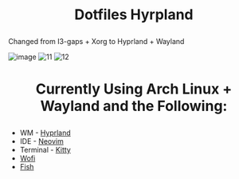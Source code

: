 <h1><p align="center">Dotfiles Hyrpland</p></h1>
<p>Changed from I3-gaps + Xorg to Hyprland + Wayland</p>

![image](https://github.com/Kappa56799/Dotfiles-Hyprland/assets/114831362/e4d5e6ad-0542-415b-bc91-45e05271069c)
![11](https://github.com/Kappa56799/Dotfiles-Hyprland/assets/114831362/f849c982-593c-4fc0-9da0-e5bd61a723ac)
![12](https://github.com/Kappa56799/Dotfiles-Hyprland/assets/114831362/65492b25-a5e2-4095-ba83-64fdf75dfd6b)


  
<h1><p align="center">Currently Using Arch Linux + Wayland and the Following:</p></h1>
<ul>
  <li>WM - <a href="https://i3wm.org/">Hyprland</a></li>
  <li>IDE - <a href="https://github.com/neovim/neovim">Neovim</a></li>
  <li>Terminal - <a href="https://github.com/kovidgoyal/kitty">Kitty</a></li>
  <li><a href="https://man.archlinux.org/man/wofi.1">Wofi</a></li>
  <li><a href="https://github.com/fish-shell/fish-shell">Fish</a></li>
</ul>
  

